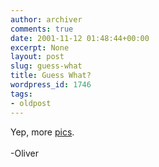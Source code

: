 ```yaml
---
author: archiver
comments: true
date: 2001-11-12 01:48:44+00:00
excerpt: None
layout: post
slug: guess-what
title: Guess What?
wordpress_id: 1746
tags:
- oldpost
---
```


Yep, more <a href="http://www.oliverweb.com/pics/college/moreut">pics</a>.<br /><br />-Oliver